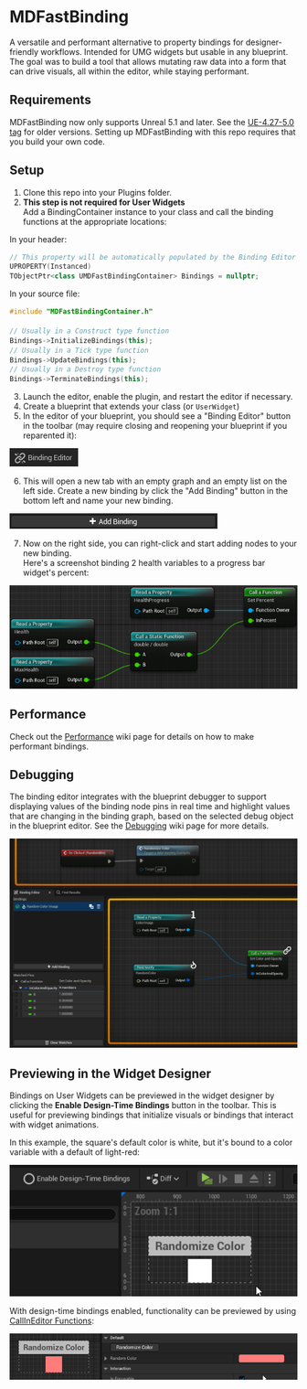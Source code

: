 # MDFastBinding
A versatile and performant alternative to property bindings for designer-friendly workflows. Intended for UMG widgets but usable in any blueprint.
The goal was to build a tool that allows mutating raw data into a form that can drive visuals, all within the editor, while staying performant.

## Requirements
MDFastBinding now only supports Unreal 5.1 and later. See the [UE-4.27-5.0 tag](https://github.com/DoubleDeez/MDFastBinding/tree/UE-4.27-5.0) for older versions.
Setting up MDFastBinding with this repo requires that you build your own code.

## Setup
1. Clone this repo into your Plugins folder.
2. **This step is not required for User Widgets**  
Add a BindingContainer instance to your class and call the binding functions at the appropriate locations:

In your header:
```cpp
// This property will be automatically populated by the Binding Editor when you setup your bindings
UPROPERTY(Instanced)
TObjectPtr<class UMDFastBindingContainer> Bindings = nullptr;
```

In your source file:
```cpp
#include "MDFastBindingContainer.h"

// Usually in a Construct type function
Bindings->InitializeBindings(this);
// Usually in a Tick type function
Bindings->UpdateBindings(this);
// Usually in a Destroy type function
Bindings->TerminateBindings(this);
```
3. Launch the editor, enable the plugin, and restart the editor if necessary.
4. Create a blueprint that extends your class (or `UserWidget`)
5. In the editor of your blueprint, you should see a "Binding Editor" button in the toolbar (may require closing and reopening your blueprint if you reparented it):

![Unreal 5 Binding Icon](Resources/readme-binding-editor-ue5.png)

6. This will open a new tab with an empty graph and an empty list on the left side. Create a new binding by click the "Add Binding" button in the bottom left and name your new binding.

![Unreal 5 Binding Icon](Resources/readme-add-binding-ue5.png)

7. Now on the right side, you can right-click and start adding nodes to your new binding.  
Here's a screenshot binding 2 health variables to a progress bar widget's percent:

![Example of binding a health bar percentage](Resources/readme-binding-example.png)

## Performance
Check out the [Performance](https://github.com/DoubleDeez/MDFastBinding/wiki/Performance) wiki page for details on how to make performant bindings.

## Debugging
The binding editor integrates with the blueprint debugger to support displaying values of the binding node pins in real time and highlight values that are changing in the binding graph, based on the selected debug object in the blueprint editor. See the [Debugging](https://github.com/DoubleDeez/MDFastBinding/wiki/Debugging) wiki page for more details.

![GIF of the binding graph animating wires that change and watched values](Resources/readme-binding-debug.gif)

## Previewing in the Widget Designer
Bindings on User Widgets can be previewed in the widget designer by clicking the **Enable Design-Time Bindings** button in the toolbar. This is useful for previewing bindings that initialize visuals or bindings that interact with widget animations.

In this example, the square's default color is white, but it's bound to a color variable with a default of light-red:

![GIF previewing design-time bindings](Resources/readme-design-time-binding.gif)

With design-time bindings enabled, functionality can be previewed by using [CallInEditor Functions](https://benui.ca/unreal/ufunction/#callineditor):

![GIF previewing a CallInEditor function working with design-time bindings](Resources/readme-callineditor-binding.gif)